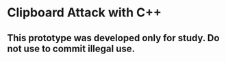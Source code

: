 # Clipboard Attack with C++

## This prototype was developed only for study. Do not use to commit illegal use.

